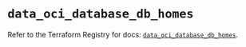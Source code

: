 # `data_oci_database_db_homes`

Refer to the Terraform Registry for docs: [`data_oci_database_db_homes`](https://registry.terraform.io/providers/oracle/oci/6.18.0/docs/data-sources/database_db_homes).
